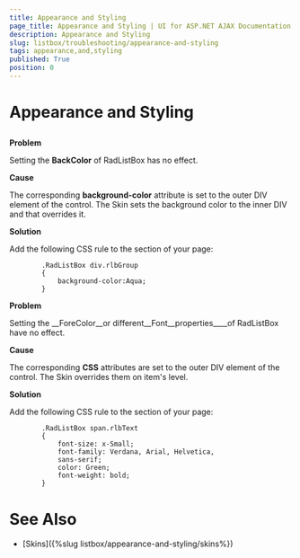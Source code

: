 ```yaml
---
title: Appearance and Styling
page_title: Appearance and Styling | UI for ASP.NET AJAX Documentation
description: Appearance and Styling
slug: listbox/troubleshooting/appearance-and-styling
tags: appearance,and,styling
published: True
position: 0
---
```


# Appearance and Styling



## 

__Problem__

Setting the __BackColor__ of RadListBox has no effect.

__Cause__

The corresponding __background-color__ attribute is set to the outer DIV element of the control. The Skin sets the background color to the inner DIV and that overrides it.

__Solution__

Add the following CSS rule to the <head> section of your page:

````ASPNET
	    .RadListBox div.rlbGroup 
	    { 
	        background-color:Aqua; 
	    }
````





__Problem__

Setting the __ForeColor__or different__Font__properties____of RadListBox have no effect.

__Cause__

The corresponding __CSS__ attributes are set to the outer DIV element of the control. The Skin overrides them on item's level.

__Solution__

Add the following CSS rule to the <head> section of your page:

````ASPNET
	    .RadListBox span.rlbText 
	    { 
	        font-size: x-Small; 
	        font-family: Verdana, Arial, Helvetica,
	        sans-serif; 
	        color: Green; 
	        font-weight: bold;
	    }
````







# See Also

 * [Skins]({%slug listbox/appearance-and-styling/skins%})
